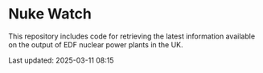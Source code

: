 # Nuke Watch

This repository includes code for retrieving the latest information available on the output of EDF nuclear power plants in the UK.

Last updated: 2025-03-11 08:15